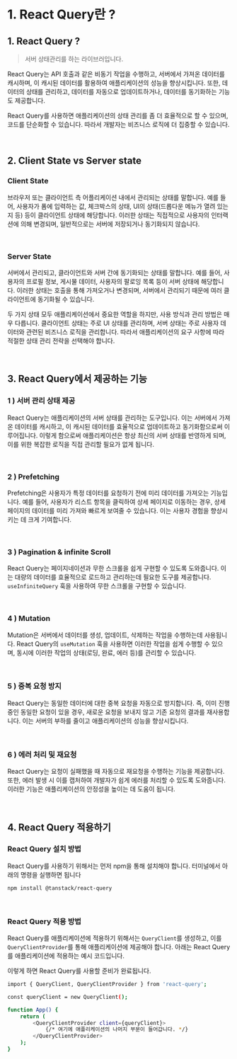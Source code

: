 # 1. React Query란 ?

## 1. React Query ?

> 서버 상태관리를 하는 라이브러입니다.


React Query는 API 호출과 같은 비동기 작업을 수행하고, 서버에서 가져온 데이터를 캐시하며, 이 캐시된 데이터를 활용하여 애플리케이션의 성능을 향상시킵니다. 또한, 데이터의 상태를 관리하고, 데이터를 자동으로 업데이트하거나, 데이터를 동기화하는 기능도 제공합니다.

React Query를 사용하면 애플리케이션의 상태 관리를 좀 더 효율적으로 할 수 있으며, 코드를 단순화할 수 있습니다. 따라서 개발자는 비즈니스 로직에 더 집중할 수 있습니다.

<br/>

## 2. Client State vs Server state

### Client State

브라우저 또는 클라이언트 측 어플리케이션 내에서 관리되는 상태를 말합니다. 예를 들어, 사용자가 폼에 입력하는 값, 체크박스의 상태, UI의 상태(드롭다운 메뉴가 열려 있는지 등) 등이 클라이언트 상태에 해당합니다. 이러한 상태는 직접적으로 사용자의 인터랙션에 의해 변경되며, 일반적으로는 서버에 저장되거나 동기화되지 않습니다.

<br/>

### Server State

서버에서 관리되고, 클라이언트와 서버 간에 동기화되는 상태를 말합니다. 예를 들어, 사용자의 프로필 정보, 게시물 데이터, 사용자의 팔로잉 목록 등이 서버 상태에 해당합니다. 이러한 상태는 호출을 통해 가져오거나 변경되며, 서버에서 관리되기 때문에 여러 클라이언트에 동기화될 수 있습니다.

두 가지 상태 모두 애플리케이션에서 중요한 역할을 하지만, 사용 방식과 관리 방법은 매우 다릅니다. 클라이언트 상태는 주로 UI 상태를 관리하며, 서버 상태는 주로 사용자 데이터와 관련된 비즈니스 로직을 관리합니다. 따라서 애플리케이션의 요구 사항에 따라 적절한 상태 관리 전략을 선택해야 합니다.

<br/>

## 3. React Query에서 제공하는 기능

### 1 ) 서버 관리 상태 제공

React Query는 애플리케이션의 서버 상태를 관리하는 도구입니다. 이는 서버에서 가져온 데이터를 캐시하고, 이 캐시된 데이터를 효율적으로 업데이트하고 동기화함으로써 이루어집니다. 이렇게 함으로써 애플리케이션은 항상 최신의 서버 상태를 반영하게 되며, 이를 위한 복잡한 로직을 직접 관리할 필요가 없게 됩니다.

<br/>

### 2 ) Prefetching

Prefetching은 사용자가 특정 데이터를 요청하기 전에 미리 데이터를 가져오는 기능입니다. 예를 들어, 사용자가 리스트 항목을 클릭하여 상세 페이지로 이동하는 경우, 상세 페이지의 데이터를 미리 가져와 빠르게 보여줄 수 있습니다. 이는 사용자 경험을 향상시키는 데 크게 기여합니다.

<br/>

### **3 ) Pagination & infinite Scroll**

React Query는 페이지네이션과 무한 스크롤을 쉽게 구현할 수 있도록 도와줍니다. 이는 대량의 데이터를 효율적으로 로드하고 관리하는데 필요한 도구를 제공합니다. `useInfiniteQuery` 훅을 사용하여 무한 스크롤을 구현할 수 있습니다.

<br/>

### 4 ) Mutation

Mutation은 서버에서 데이터를 생성, 업데이트, 삭제하는 작업을 수행하는데 사용됩니다. React Query의 `useMutation` 훅을 사용하면 이러한 작업을 쉽게 수행할 수 있으며, 동시에 이러한 작업의 상태(로딩, 완료, 에러 등)를 관리할 수 있습니다.

<br/>

### 5 ) 중복 요청 방지

React Query는 동일한 데이터에 대한 중복 요청을 자동으로 방지합니다. 즉, 이미 진행 중인 동일한 요청이 있을 경우, 새로운 요청을 보내지 않고 기존 요청의 결과를 재사용합니다. 이는 서버의 부하를 줄이고 애플리케이션의 성능을 향상시킵니다.

<br/>

### 6 ) 에러 처리 및 재요청

React Query는 요청이 실패했을 때 자동으로 재요청을 수행하는 기능을 제공합니다. 또한, 에러 발생 시 이를 캡처하여 개발자가 쉽게 에러를 처리할 수 있도록 도와줍니다. 이러한 기능은 애플리케이션의 안정성을 높이는 데 도움이 됩니다.

<br/>

## 4. React Query 적용하기

### **React Query 설치 방법**

React Query를 사용하기 위해서는 먼저 npm을 통해 설치해야 합니다. 터미널에서 아래의 명령을 실행하면 됩니다

```bash
npm install @tanstack/react-query
```

<br/>

### **React Query 적용 방법**

React Query를 애플리케이션에 적용하기 위해서는 `QueryClient`를 생성하고, 이를 `QueryClientProvider`를 통해 애플리케이션에 제공해야 합니다. 아래는 React Query를 애플리케이션에 적용하는 예시 코드입니다.

이렇게 하면 React Query를 사용할 준비가 완료됩니다.

```bash
import { QueryClient, QueryClientProvider } from 'react-query';

const queryClient = new QueryClient();

function App() {
    return (
        <QueryClientProvider client={queryClient}>
            {/* 여기에 애플리케이션의 나머지 부분이 들어갑니다. */}
        </QueryClientProvider>
    );
}

```